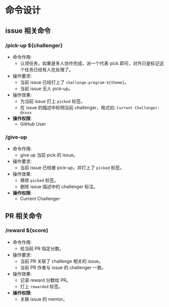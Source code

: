 # 命令设计

## issue 相关命令

### /pick-up ${challenger}
- 命令作用:
    - 认领任务，如果是多人协作完成，派一个代表 pick 即可，对外只是标记这个任务已经有人在处理了。
- 操作要求: 
    - 当前 issue 已经打上了 `challenge-program-${theme}`。
    - 当前 issue 无人 pick-up。
- 操作效果:
    - 为当前 issue 打上 `picked` 标签。
    - 在 issue 的描述中标明当前 challenger，格式如:
    `Current Challenger: @xxxx`
- **操作权限**:
    - GitHub User
    
### /give-up
- 命令作用:
    - give up 当前 pick 的 issue。
- 操作要求:
    - 当前 issue 已经被 pick-up，并打上了 `picked` 标签。
- 操作效果:
    - 移除 `picked` 标签。
    - 删除 issue 描述中的 challenger 标注。
- **操作权限**:
    - Current Challenger

## PR 相关命令

### /reward ${score}
- 命令作用:
    - 给当前 PR 指定分数。
- 操作要求:
    - 当前 PR 关联了 challenge 相关的 issue。
    - 当前 PR 作者与 issue 的 challenger 一致。
- 操作效果:
    - 记录 reward 分数给 PR。
    - 打上 `rewarded` 标签。
- **操作权限**:
    - 关联 issue 的 mentor。

